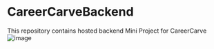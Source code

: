 # CareerCarveBackend
This repository contains hosted backend Mini Project for CareerCarve
![image](https://github.com/kshitijgautam7/CareerCarveBackend/assets/84939786/21395079-fd4f-4ca5-bbbd-c69ad7c8b5d7)

